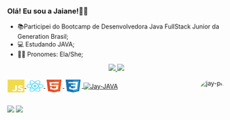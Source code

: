 
 ### Olá! Eu sou a Jaiane!👋🏻
<div>
  <ul>
    <li>
     📚Participei do Bootcamp de Desenvolvedora Java FullStack Junior da Generation Brasil; 
    </li>
    <li>
      💻 Estudando JAVA;
    </li>  
    <li>
      👩🏻 Pronomes: Ela/She;
    </li>
  </ul>
 </div>


<div align="center">
  <a href="https://github.com/jaianeoliv">
  <img height="150cm" src="https://github-readme-stats.vercel.app/api?username=jaianeoliv&show_icons=true&theme=dracula&include_all_commits=true&count_private=true)](https://github.com/jaianeoliv/github-readme-stats"/>
  <img height="150em" src="https://github-readme-stats.vercel.app/api/top-langs/?username=jaianeoliv&layout=compact&langs_count=7&theme=dracula"/>
</div>

 

 
 
  <div style="display: inline_block"><br>
  <img align="center" alt="Jay-Js" height="30" width="40" src="https://raw.githubusercontent.com/devicons/devicon/master/icons/javascript/javascript-plain.svg">
  <img align="center" alt="Jay-React" height="30" width="40" src="https://raw.githubusercontent.com/devicons/devicon/master/icons/react/react-original.svg">
  <img align="center" alt="Jay-HTML" height="30" width="40" src="https://raw.githubusercontent.com/devicons/devicon/master/icons/html5/html5-original.svg">
  <img align="center" alt="Jay-CSS" height="30" width="40" src="https://raw.githubusercontent.com/devicons/devicon/master/icons/css3/css3-original.svg">
  <img align="center" alt="Jay-JAVA" height="30" width="40" src="https://cdn.jsdelivr.net/gh/devicons/devicon/icons/java/java-original.svg">
  <img align="right" alt="jay-pic" height="150" style="border-radius:50px;" src="https://cdn.discordapp.com/attachments/942563992751202314/968263390730539058/output-onlinegiftools.gif">    
  </div>

 ##
 <div>
  
  <a href = "mailto:jaiane.liv02@gmail.com"><img src="https://img.shields.io/badge/Gmail-D14836?style=for-the-badge&logo=gmail&logoColor=white" target="_blank"></a>
  <a href="https://www.linkedin.com/in/jaiane-oliveira-8a94a2231" target="_blank"><img src="https://img.shields.io/badge/-LinkedIn-%230077B5?style=for-the-badge&logo=linkedin&logoColor=white" target="_blank"></a> 
  
        
